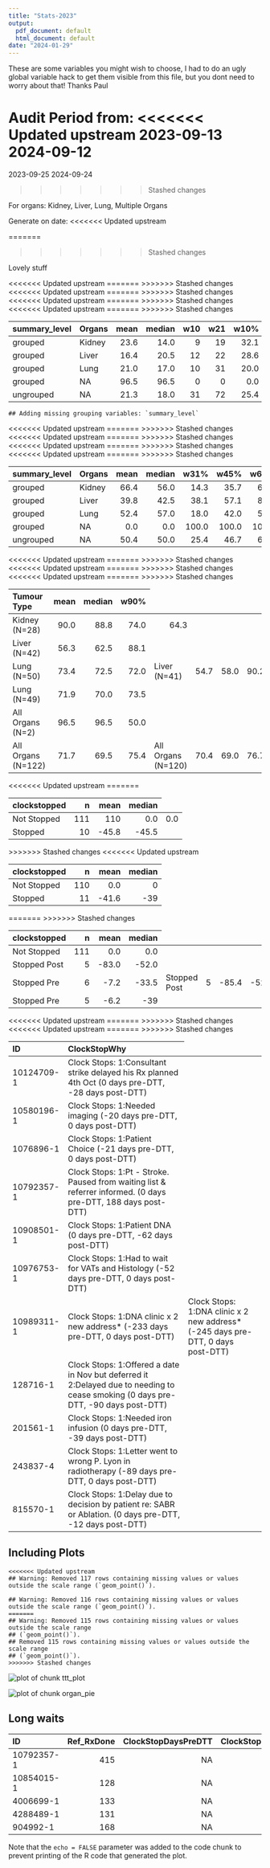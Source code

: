 ```yaml
---
title: "Stats-2023"
output:
  pdf_document: default
  html_document: default
date: "2024-01-29"
---
```





These are some variables you might wish to choose, I had to do an ugly global variable hack to get them visible from this file, but you dont need to worry about that! Thanks Paul

Audit Period from:
<<<<<<< Updated upstream
2023-09-13
2024-09-12
=======
2023-09-25
2024-09-24
>>>>>>> Stashed changes

For organs:
Kidney, Liver, Lung, Multiple Organs

Generate on date:
<<<<<<< Updated upstream
<!--html_preserve--><div id="out42ba040e05eee651" class="shiny-text-output"></div><!--/html_preserve-->
=======
<!--html_preserve--><div id="out87719d32eef5bd14" class="shiny-text-output"></div><!--/html_preserve-->
>>>>>>> Stashed changes

Lovely stuff


<table class="table" style="margin-left: auto; margin-right: auto;">
 <thead>
  <tr>
   <th style="text-align:left;"> summary_level </th>
   <th style="text-align:left;"> Organs </th>
   <th style="text-align:right;"> mean </th>
   <th style="text-align:right;"> median </th>
   <th style="text-align:right;"> w10 </th>
   <th style="text-align:right;"> w21 </th>
   <th style="text-align:right;"> w10% </th>
   <th style="text-align:right;"> w21% </th>
   <th style="text-align:right;"> n </th>
  </tr>
 </thead>
<tbody>
  <tr>
   <td style="text-align:left;"> grouped </td>
   <td style="text-align:left;"> Kidney </td>
<<<<<<< Updated upstream
   <td style="text-align:right;"> 23.6 </td>
   <td style="text-align:right;"> 14.0 </td>
   <td style="text-align:right;"> 9 </td>
   <td style="text-align:right;"> 19 </td>
   <td style="text-align:right;"> 32.1 </td>
   <td style="text-align:right;"> 67.9 </td>
=======
   <td style="text-align:right;"> 24.4 </td>
   <td style="text-align:right;"> 15.0 </td>
   <td style="text-align:right;"> 8 </td>
   <td style="text-align:right;"> 18 </td>
   <td style="text-align:right;"> 28.6 </td>
   <td style="text-align:right;"> 64.3 </td>
>>>>>>> Stashed changes
   <td style="text-align:right;"> 28 </td>
  </tr>
  <tr>
   <td style="text-align:left;"> grouped </td>
   <td style="text-align:left;"> Liver </td>
<<<<<<< Updated upstream
   <td style="text-align:right;"> 16.4 </td>
   <td style="text-align:right;"> 20.5 </td>
   <td style="text-align:right;"> 12 </td>
   <td style="text-align:right;"> 22 </td>
   <td style="text-align:right;"> 28.6 </td>
   <td style="text-align:right;"> 52.4 </td>
   <td style="text-align:right;"> 42 </td>
=======
   <td style="text-align:right;"> 14.6 </td>
   <td style="text-align:right;"> 19.0 </td>
   <td style="text-align:right;"> 13 </td>
   <td style="text-align:right;"> 23 </td>
   <td style="text-align:right;"> 31.7 </td>
   <td style="text-align:right;"> 56.1 </td>
   <td style="text-align:right;"> 41 </td>
>>>>>>> Stashed changes
  </tr>
  <tr>
   <td style="text-align:left;"> grouped </td>
   <td style="text-align:left;"> Lung </td>
<<<<<<< Updated upstream
   <td style="text-align:right;"> 21.0 </td>
   <td style="text-align:right;"> 17.0 </td>
   <td style="text-align:right;"> 10 </td>
   <td style="text-align:right;"> 31 </td>
   <td style="text-align:right;"> 20.0 </td>
   <td style="text-align:right;"> 62.0 </td>
   <td style="text-align:right;"> 50 </td>
=======
   <td style="text-align:right;"> 23.1 </td>
   <td style="text-align:right;"> 18.0 </td>
   <td style="text-align:right;"> 9 </td>
   <td style="text-align:right;"> 28 </td>
   <td style="text-align:right;"> 18.4 </td>
   <td style="text-align:right;"> 57.1 </td>
   <td style="text-align:right;"> 49 </td>
>>>>>>> Stashed changes
  </tr>
  <tr>
   <td style="text-align:left;"> grouped </td>
   <td style="text-align:left;"> NA </td>
   <td style="text-align:right;"> 96.5 </td>
   <td style="text-align:right;"> 96.5 </td>
   <td style="text-align:right;"> 0 </td>
   <td style="text-align:right;"> 0 </td>
   <td style="text-align:right;"> 0.0 </td>
   <td style="text-align:right;"> 0.0 </td>
   <td style="text-align:right;"> 2 </td>
  </tr>
  <tr>
   <td style="text-align:left;"> ungrouped </td>
   <td style="text-align:left;"> NA </td>
<<<<<<< Updated upstream
   <td style="text-align:right;"> 21.3 </td>
   <td style="text-align:right;"> 18.0 </td>
   <td style="text-align:right;"> 31 </td>
   <td style="text-align:right;"> 72 </td>
   <td style="text-align:right;"> 25.4 </td>
   <td style="text-align:right;"> 59.0 </td>
   <td style="text-align:right;"> 122 </td>
=======
   <td style="text-align:right;"> 21.8 </td>
   <td style="text-align:right;"> 19.0 </td>
   <td style="text-align:right;"> 30 </td>
   <td style="text-align:right;"> 69 </td>
   <td style="text-align:right;"> 25.0 </td>
   <td style="text-align:right;"> 57.5 </td>
   <td style="text-align:right;"> 120 </td>
>>>>>>> Stashed changes
  </tr>
</tbody>
</table>


```
## Adding missing grouping variables: `summary_level`
```

<table class="table" style="margin-left: auto; margin-right: auto;">
 <thead>
  <tr>
   <th style="text-align:left;"> summary_level </th>
   <th style="text-align:left;"> Organs </th>
   <th style="text-align:right;"> mean </th>
   <th style="text-align:right;"> median </th>
   <th style="text-align:right;"> w31% </th>
   <th style="text-align:right;"> w45% </th>
   <th style="text-align:right;"> w60% </th>
   <th style="text-align:right;"> n </th>
  </tr>
 </thead>
<tbody>
  <tr>
   <td style="text-align:left;"> grouped </td>
   <td style="text-align:left;"> Kidney </td>
<<<<<<< Updated upstream
   <td style="text-align:right;"> 66.4 </td>
   <td style="text-align:right;"> 56.0 </td>
   <td style="text-align:right;"> 14.3 </td>
   <td style="text-align:right;"> 35.7 </td>
=======
   <td style="text-align:right;"> 64.4 </td>
   <td style="text-align:right;"> 53.5 </td>
   <td style="text-align:right;"> 17.9 </td>
   <td style="text-align:right;"> 39.3 </td>
>>>>>>> Stashed changes
   <td style="text-align:right;"> 60.7 </td>
   <td style="text-align:right;"> 28 </td>
  </tr>
  <tr>
   <td style="text-align:left;"> grouped </td>
   <td style="text-align:left;"> Liver </td>
<<<<<<< Updated upstream
   <td style="text-align:right;"> 39.8 </td>
   <td style="text-align:right;"> 42.5 </td>
   <td style="text-align:right;"> 38.1 </td>
   <td style="text-align:right;"> 57.1 </td>
   <td style="text-align:right;"> 83.3 </td>
   <td style="text-align:right;"> 42 </td>
=======
   <td style="text-align:right;"> 40.1 </td>
   <td style="text-align:right;"> 43.0 </td>
   <td style="text-align:right;"> 36.6 </td>
   <td style="text-align:right;"> 56.1 </td>
   <td style="text-align:right;"> 85.4 </td>
   <td style="text-align:right;"> 41 </td>
>>>>>>> Stashed changes
  </tr>
  <tr>
   <td style="text-align:left;"> grouped </td>
   <td style="text-align:left;"> Lung </td>
<<<<<<< Updated upstream
   <td style="text-align:right;"> 52.4 </td>
   <td style="text-align:right;"> 57.0 </td>
   <td style="text-align:right;"> 18.0 </td>
   <td style="text-align:right;"> 42.0 </td>
   <td style="text-align:right;"> 56.0 </td>
   <td style="text-align:right;"> 50 </td>
=======
   <td style="text-align:right;"> 48.7 </td>
   <td style="text-align:right;"> 49.0 </td>
   <td style="text-align:right;"> 24.5 </td>
   <td style="text-align:right;"> 46.9 </td>
   <td style="text-align:right;"> 59.2 </td>
   <td style="text-align:right;"> 49 </td>
>>>>>>> Stashed changes
  </tr>
  <tr>
   <td style="text-align:left;"> grouped </td>
   <td style="text-align:left;"> NA </td>
   <td style="text-align:right;"> 0.0 </td>
   <td style="text-align:right;"> 0.0 </td>
   <td style="text-align:right;"> 100.0 </td>
   <td style="text-align:right;"> 100.0 </td>
   <td style="text-align:right;"> 100.0 </td>
   <td style="text-align:right;"> 2 </td>
  </tr>
  <tr>
   <td style="text-align:left;"> ungrouped </td>
   <td style="text-align:left;"> NA </td>
<<<<<<< Updated upstream
   <td style="text-align:right;"> 50.4 </td>
   <td style="text-align:right;"> 50.0 </td>
   <td style="text-align:right;"> 25.4 </td>
   <td style="text-align:right;"> 46.7 </td>
   <td style="text-align:right;"> 67.2 </td>
   <td style="text-align:right;"> 122 </td>
=======
   <td style="text-align:right;"> 48.6 </td>
   <td style="text-align:right;"> 48.5 </td>
   <td style="text-align:right;"> 28.3 </td>
   <td style="text-align:right;"> 49.2 </td>
   <td style="text-align:right;"> 69.2 </td>
   <td style="text-align:right;"> 120 </td>
>>>>>>> Stashed changes
  </tr>
</tbody>
</table>

<table class="table" style="margin-left: auto; margin-right: auto;">
 <thead>
  <tr>
   <th style="text-align:left;"> Tumour Type </th>
   <th style="text-align:right;"> mean </th>
   <th style="text-align:right;"> median </th>
   <th style="text-align:right;"> w90% </th>
  </tr>
 </thead>
<tbody>
  <tr>
   <td style="text-align:left;"> Kidney (N=28) </td>
<<<<<<< Updated upstream
   <td style="text-align:right;"> 90.0 </td>
=======
   <td style="text-align:right;"> 88.8 </td>
>>>>>>> Stashed changes
   <td style="text-align:right;"> 74.0 </td>
   <td style="text-align:right;"> 64.3 </td>
  </tr>
  <tr>
<<<<<<< Updated upstream
   <td style="text-align:left;"> Liver (N=42) </td>
   <td style="text-align:right;"> 56.3 </td>
   <td style="text-align:right;"> 62.5 </td>
   <td style="text-align:right;"> 88.1 </td>
  </tr>
  <tr>
   <td style="text-align:left;"> Lung (N=50) </td>
   <td style="text-align:right;"> 73.4 </td>
   <td style="text-align:right;"> 72.5 </td>
   <td style="text-align:right;"> 72.0 </td>
=======
   <td style="text-align:left;"> Liver (N=41) </td>
   <td style="text-align:right;"> 54.7 </td>
   <td style="text-align:right;"> 58.0 </td>
   <td style="text-align:right;"> 90.2 </td>
  </tr>
  <tr>
   <td style="text-align:left;"> Lung (N=49) </td>
   <td style="text-align:right;"> 71.9 </td>
   <td style="text-align:right;"> 70.0 </td>
   <td style="text-align:right;"> 73.5 </td>
>>>>>>> Stashed changes
  </tr>
  <tr>
   <td style="text-align:left;"> All Organs (N=2) </td>
   <td style="text-align:right;"> 96.5 </td>
   <td style="text-align:right;"> 96.5 </td>
   <td style="text-align:right;"> 50.0 </td>
  </tr>
  <tr>
<<<<<<< Updated upstream
   <td style="text-align:left;"> All Organs (N=122) </td>
   <td style="text-align:right;"> 71.7 </td>
   <td style="text-align:right;"> 69.5 </td>
   <td style="text-align:right;"> 75.4 </td>
=======
   <td style="text-align:left;"> All Organs (N=120) </td>
   <td style="text-align:right;"> 70.4 </td>
   <td style="text-align:right;"> 69.0 </td>
   <td style="text-align:right;"> 76.7 </td>
>>>>>>> Stashed changes
  </tr>
</tbody>
</table>


<table class="table" style="margin-left: auto; margin-right: auto;">
 <thead>
  <tr>
   <th style="text-align:left;"> clockstopped </th>
   <th style="text-align:right;"> n </th>
   <th style="text-align:right;"> mean </th>
   <th style="text-align:right;"> median </th>
  </tr>
 </thead>
<tbody>
  <tr>
   <td style="text-align:left;"> Not Stopped </td>
<<<<<<< Updated upstream
   <td style="text-align:right;"> 111 </td>
=======
   <td style="text-align:right;"> 110 </td>
   <td style="text-align:right;"> 0.0 </td>
   <td style="text-align:right;"> 0.0 </td>
  </tr>
  <tr>
   <td style="text-align:left;"> Stopped </td>
   <td style="text-align:right;"> 10 </td>
   <td style="text-align:right;"> -45.8 </td>
   <td style="text-align:right;"> -45.5 </td>
  </tr>
</tbody>
</table>


<table class="table" style="margin-left: auto; margin-right: auto;">
 <thead>
  <tr>
   <th style="text-align:left;"> clockstopped </th>
   <th style="text-align:right;"> n </th>
   <th style="text-align:right;"> mean </th>
   <th style="text-align:right;"> median </th>
  </tr>
 </thead>
<tbody>
  <tr>
   <td style="text-align:left;"> Not Stopped </td>
   <td style="text-align:right;"> 110 </td>
>>>>>>> Stashed changes
   <td style="text-align:right;"> 0.0 </td>
   <td style="text-align:right;"> 0 </td>
  </tr>
  <tr>
<<<<<<< Updated upstream
   <td style="text-align:left;"> Stopped </td>
   <td style="text-align:right;"> 11 </td>
   <td style="text-align:right;"> -41.6 </td>
   <td style="text-align:right;"> -39 </td>
  </tr>
</tbody>
</table>


<table class="table" style="margin-left: auto; margin-right: auto;">
 <thead>
  <tr>
   <th style="text-align:left;"> clockstopped </th>
   <th style="text-align:right;"> n </th>
   <th style="text-align:right;"> mean </th>
   <th style="text-align:right;"> median </th>
  </tr>
 </thead>
<tbody>
  <tr>
   <td style="text-align:left;"> Not Stopped </td>
   <td style="text-align:right;"> 111 </td>
   <td style="text-align:right;"> 0.0 </td>
   <td style="text-align:right;"> 0.0 </td>
  </tr>
  <tr>
   <td style="text-align:left;"> Stopped Post </td>
   <td style="text-align:right;"> 5 </td>
   <td style="text-align:right;"> -83.0 </td>
   <td style="text-align:right;"> -52.0 </td>
  </tr>
  <tr>
   <td style="text-align:left;"> Stopped Pre </td>
   <td style="text-align:right;"> 6 </td>
   <td style="text-align:right;"> -7.2 </td>
   <td style="text-align:right;"> -33.5 </td>
=======
   <td style="text-align:left;"> Stopped Post </td>
   <td style="text-align:right;"> 5 </td>
   <td style="text-align:right;"> -85.4 </td>
   <td style="text-align:right;"> -52 </td>
  </tr>
  <tr>
   <td style="text-align:left;"> Stopped Pre </td>
   <td style="text-align:right;"> 5 </td>
   <td style="text-align:right;"> -6.2 </td>
   <td style="text-align:right;"> -39 </td>
>>>>>>> Stashed changes
  </tr>
</tbody>
</table>


<table class="table" style="margin-left: auto; margin-right: auto;">
 <thead>
  <tr>
   <th style="text-align:left;"> ID </th>
   <th style="text-align:left;"> ClockStopWhy </th>
  </tr>
 </thead>
<tbody>
  <tr>
   <td style="text-align:left;"> 10124709-1 </td>
   <td style="text-align:left;"> Clock Stops: 1:Consultant strike delayed his Rx planned 4th Oct (0 days pre-DTT, -28 days post-DTT) </td>
  </tr>
  <tr>
   <td style="text-align:left;"> 10580196-1 </td>
   <td style="text-align:left;"> Clock Stops: 1:Needed imaging (-20 days pre-DTT, 0 days post-DTT) </td>
  </tr>
  <tr>
   <td style="text-align:left;"> 1076896-1 </td>
   <td style="text-align:left;"> Clock Stops: 1:Patient Choice (-21 days pre-DTT, 0 days post-DTT) </td>
  </tr>
  <tr>
   <td style="text-align:left;"> 10792357-1 </td>
   <td style="text-align:left;"> Clock Stops: 1:Pt - Stroke.  Paused from waiting list &amp; referrer informed.  (0 days pre-DTT, 188 days post-DTT) </td>
  </tr>
  <tr>
   <td style="text-align:left;"> 10908501-1 </td>
   <td style="text-align:left;"> Clock Stops: 1:Patient DNA (0 days pre-DTT, -62 days post-DTT) </td>
  </tr>
  <tr>
   <td style="text-align:left;"> 10976753-1 </td>
   <td style="text-align:left;"> Clock Stops: 1:Had to wait for VATs and Histology (-52 days pre-DTT, 0 days post-DTT) </td>
  </tr>
  <tr>
   <td style="text-align:left;"> 10989311-1 </td>
<<<<<<< Updated upstream
   <td style="text-align:left;"> Clock Stops: 1:DNA clinic x 2 new address* (-233 days pre-DTT, 0 days post-DTT) </td>
=======
   <td style="text-align:left;"> Clock Stops: 1:DNA clinic x 2 new address* (-245 days pre-DTT, 0 days post-DTT) </td>
>>>>>>> Stashed changes
  </tr>
  <tr>
   <td style="text-align:left;"> 128716-1 </td>
   <td style="text-align:left;"> Clock Stops: 1:Offered a date in Nov but deferred it 2:Delayed due to needing to cease smoking (0 days pre-DTT, -90 days post-DTT) </td>
  </tr>
  <tr>
   <td style="text-align:left;"> 201561-1 </td>
   <td style="text-align:left;"> Clock Stops: 1:Needed iron infusion (0 days pre-DTT, -39 days post-DTT) </td>
  </tr>
  <tr>
   <td style="text-align:left;"> 243837-4 </td>
   <td style="text-align:left;"> Clock Stops: 1:Letter went to wrong P. Lyon in radiotherapy (-89 days pre-DTT, 0 days post-DTT) </td>
<<<<<<< Updated upstream
  </tr>
  <tr>
   <td style="text-align:left;"> 815570-1 </td>
   <td style="text-align:left;"> Clock Stops: 1:Delay due to decision by patient re: SABR or Ablation. (0 days pre-DTT, -12 days post-DTT) </td>
=======
>>>>>>> Stashed changes
  </tr>
</tbody>
</table>


## Including Plots



```
<<<<<<< Updated upstream
## Warning: Removed 117 rows containing missing values or values outside the scale range (`geom_point()`).
```

```
## Warning: Removed 116 rows containing missing values or values outside the scale range (`geom_point()`).
=======
## Warning: Removed 115 rows containing missing values or values outside the scale range
## (`geom_point()`).
## Removed 115 rows containing missing values or values outside the scale range
## (`geom_point()`).
>>>>>>> Stashed changes
```

![plot of chunk ttt_plot](figure/ttt_plot-1.png)

![plot of chunk organ_pie](figure/organ_pie-1.png)

## Long waits


<table class="table" style="margin-left: auto; margin-right: auto;">
 <thead>
  <tr>
   <th style="text-align:left;"> ID </th>
   <th style="text-align:right;"> Ref_RxDone </th>
   <th style="text-align:right;"> ClockStopDaysPreDTT </th>
   <th style="text-align:right;"> ClockStopDaysPostDTT </th>
  </tr>
 </thead>
<tbody>
  <tr>
   <td style="text-align:left;"> 10792357-1 </td>
   <td style="text-align:right;"> 415 </td>
   <td style="text-align:right;"> NA </td>
   <td style="text-align:right;"> 188 </td>
  </tr>
  <tr>
   <td style="text-align:left;"> 10854015-1 </td>
   <td style="text-align:right;"> 128 </td>
   <td style="text-align:right;"> NA </td>
   <td style="text-align:right;"> NA </td>
  </tr>
  <tr>
   <td style="text-align:left;"> 4006699-1 </td>
   <td style="text-align:right;"> 133 </td>
   <td style="text-align:right;"> NA </td>
   <td style="text-align:right;"> NA </td>
  </tr>
  <tr>
   <td style="text-align:left;"> 4288489-1 </td>
   <td style="text-align:right;"> 131 </td>
   <td style="text-align:right;"> NA </td>
   <td style="text-align:right;"> NA </td>
  </tr>
  <tr>
   <td style="text-align:left;"> 904992-1 </td>
   <td style="text-align:right;"> 168 </td>
   <td style="text-align:right;"> NA </td>
   <td style="text-align:right;"> NA </td>
  </tr>
</tbody>
</table>

Note that the `echo = FALSE` parameter was added to the code chunk to prevent printing of the R code that generated the plot.
